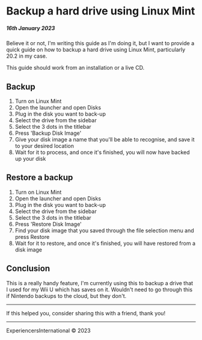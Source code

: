 # Backup a hard drive using Linux Mint
##### 16th January 2023

Believe it or not, I'm writing this guide as I'm doing it, but I want to provide a quick guide on how to backup a hard drive using Linux Mint, particularly 20.2 in my case.

This guide should work from an installation or a live CD.

## Backup

1. Turn on Linux Mint
2. Open the launcher and open Disks
3. Plug in the disk you want to back-up
4. Select the drive from the sidebar
5. Select the 3 dots in the titlebar
6. Press 'Backup Disk Image'
7. Give your disk image a name that you'll be able to recognise, and save it to your desired location
8. Wait for it to process, and once it's finished, you will now have backed up your disk

## Restore a backup

1. Turn on Linux Mint
2. Open the launcher and open Disks
3. Plug in the disk you want to back-up
4. Select the drive from the sidebar
5. Select the 3 dots in the titlebar
6. Press 'Restore Disk Image'
7. Find your disk image that you saved through the file selection menu and press Restore
8. Wait for it to restore, and once it's finished, you will have restored from a disk image

## Conclusion

This is a really handy feature, I'm currently using this to backup a drive that I used for my Wii U which has saves on it. Wouldn't need to go through this if Nintendo backups to the cloud, but they don't.

---

If this helped you, consider sharing this with a friend, thank you!

---

ExperiencersInternational © 2023
